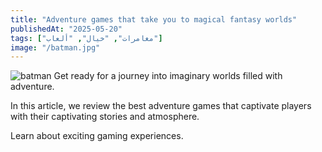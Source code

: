 ```yaml
---
title: "Adventure games that take you to magical fantasy worlds"
publishedAt: "2025-05-20"
tags: ["مغامرات", "خيال", "ألعاب"]
image: "/batman.jpg"
---
```

![batman](/allimit.jpg)
Get ready for a journey into imaginary worlds filled with adventure.

In this article, we review the best adventure games that captivate players with their captivating stories and atmosphere.

Learn about exciting gaming experiences.


